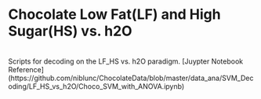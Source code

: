 # Chocolate Low Fat(LF) and High Sugar(HS) vs. h2O  
<br>
Scripts for decoding on the LF_HS vs. h2O paradigm.  
    [Juypter Notebook Reference] (https://github.com/niblunc/ChocolateData/blob/master/data_ana/SVM_Decoding/LF_HS_vs_h2O/Choco_SVM_with_ANOVA.ipynb)